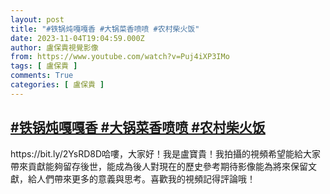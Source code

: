 ```yaml
---
layout: post
title: "#铁锅炖嘎嘎香 #大锅菜香喷喷 #农村柴火饭"
date: 2023-11-04T19:04:59.000Z
author: 盧保貴視覺影像
from: https://www.youtube.com/watch?v=Puj4iXP3IMo
tags: [ 盧保貴 ]
comments: True
categories: [ 盧保貴 ]
---
```

<!--1699124699000-->
[#铁锅炖嘎嘎香 #大锅菜香喷喷 #农村柴火饭](https://www.youtube.com/watch?v=Puj4iXP3IMo)
------

<div>
https://bit.ly/2YsRD8D哈嘍，大家好！我是盧寶貴！我拍攝的視頻希望能給大家帶來貢獻能夠留存後世，能成為後人對現在的歷史參考期待影像能為將來保留文獻，給人們帶來更多的意義與思考。喜歡我的視頻記得評論哦！
</div>
